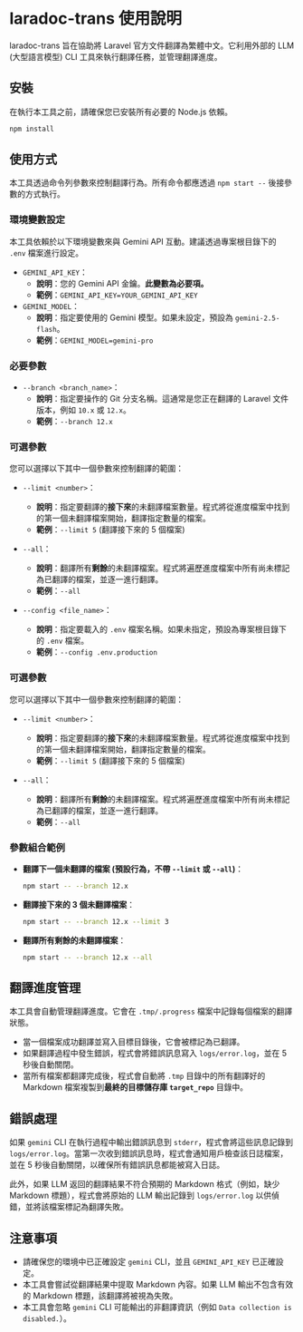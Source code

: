 # laradoc-trans 使用說明

laradoc-trans 旨在協助將 Laravel 官方文件翻譯為繁體中文。它利用外部的 LLM (大型語言模型) CLI 工具來執行翻譯任務，並管理翻譯進度。

## 安裝

在執行本工具之前，請確保您已安裝所有必要的 Node.js 依賴。

```bash
npm install
```

## 使用方式

本工具透過命令列參數來控制翻譯行為。所有命令都應透過 `npm start --` 後接參數的方式執行。

### 環境變數設定

本工具依賴於以下環境變數來與 Gemini API 互動。建議透過專案根目錄下的 `.env` 檔案進行設定。

*   `GEMINI_API_KEY`：
    *   **說明**：您的 Gemini API 金鑰。**此變數為必要項。**
    *   **範例**：`GEMINI_API_KEY=YOUR_GEMINI_API_KEY`
*   `GEMINI_MODEL`：
    *   **說明**：指定要使用的 Gemini 模型。如果未設定，預設為 `gemini-2.5-flash`。
    *   **範例**：`GEMINI_MODEL=gemini-pro`

### 必要參數

*   `--branch <branch_name>`：
    *   **說明**：指定要操作的 Git 分支名稱。這通常是您正在翻譯的 Laravel 文件版本，例如 `10.x` 或 `12.x`。
    *   **範例**：`--branch 12.x`

### 可選參數

您可以選擇以下其中一個參數來控制翻譯的範圍：

*   `--limit <number>`：
    *   **說明**：指定要翻譯的**接下來**的未翻譯檔案數量。程式將從進度檔案中找到的第一個未翻譯檔案開始，翻譯指定數量的檔案。
    *   **範例**：`--limit 5` (翻譯接下來的 5 個檔案)

*   `--all`：
    *   **說明**：翻譯所有**剩餘**的未翻譯檔案。程式將遍歷進度檔案中所有尚未標記為已翻譯的檔案，並逐一進行翻譯。
    *   **範例**：`--all`

*   `--config <file_name>`：
    *   **說明**：指定要載入的 `.env` 檔案名稱。如果未指定，預設為專案根目錄下的 `.env` 檔案。
    *   **範例**：`--config .env.production`

### 可選參數

您可以選擇以下其中一個參數來控制翻譯的範圍：

*   `--limit <number>`：
    *   **說明**：指定要翻譯的**接下來**的未翻譯檔案數量。程式將從進度檔案中找到的第一個未翻譯檔案開始，翻譯指定數量的檔案。
    *   **範例**：`--limit 5` (翻譯接下來的 5 個檔案)

*   `--all`：
    *   **說明**：翻譯所有**剩餘**的未翻譯檔案。程式將遍歷進度檔案中所有尚未標記為已翻譯的檔案，並逐一進行翻譯。
    *   **範例**：`--all`

### 參數組合範例

*   **翻譯下一個未翻譯的檔案 (預設行為，不帶 `--limit` 或 `--all`)**：
    ```bash
    npm start -- --branch 12.x
    ```

*   **翻譯接下來的 3 個未翻譯檔案**：
    ```bash
    npm start -- --branch 12.x --limit 3
    ```

*   **翻譯所有剩餘的未翻譯檔案**：
    ```bash
    npm start -- --branch 12.x --all
    ```

## 翻譯進度管理

本工具會自動管理翻譯進度。它會在 `.tmp/.progress` 檔案中記錄每個檔案的翻譯狀態。

*   當一個檔案成功翻譯並寫入目標目錄後，它會被標記為已翻譯。
*   如果翻譯過程中發生錯誤，程式會將錯誤訊息寫入 `logs/error.log`，並在 5 秒後自動關閉。
*   當所有檔案都翻譯完成後，程式會自動將 `.tmp` 目錄中的所有翻譯好的 Markdown 檔案複製到**最終的目標儲存庫 `target_repo`** 目錄中。

## 錯誤處理

如果 `gemini` CLI 在執行過程中輸出錯誤訊息到 `stderr`，程式會將這些訊息記錄到 `logs/error.log`。當第一次收到錯誤訊息時，程式會通知用戶檢查該日誌檔案，並在 5 秒後自動關閉，以確保所有錯誤訊息都能被寫入日誌。

此外，如果 LLM 返回的翻譯結果不符合預期的 Markdown 格式（例如，缺少 Markdown 標題），程式會將原始的 LLM 輸出記錄到 `logs/error.log` 以供偵錯，並將該檔案標記為翻譯失敗。

## 注意事項

*   請確保您的環境中已正確設定 `gemini` CLI，並且 `GEMINI_API_KEY` 已正確設定。
*   本工具會嘗試從翻譯結果中提取 Markdown 內容。如果 LLM 輸出不包含有效的 Markdown 標題，該翻譯將被視為失敗。
*   本工具會忽略 `gemini` CLI 可能輸出的非翻譯資訊（例如 `Data collection is disabled.`）。
